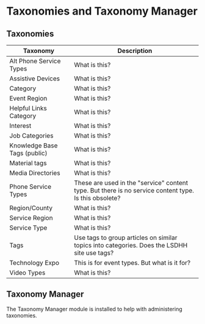 # Taxonomies and Taxonomy Manager

## Taxonomies

Taxonomy  |  Description
--------------- | ---------------
Alt Phone Service Types	         | What is this?
Assistive Devices                | What is this?
Category                         | What is this?
Event Region                     | What is this?
Helpful Links Category           | What is this?
Interest                         | What is this?
Job Categories                   | What is this?
Knowledge Base Tags (public)     | What is this?
Material tags                    | What is this?
Media Directories                | What is this?
Phone Service Types              | These are used in the "service" content type. But there is no service content type. Is this obsolete?
Region/County                    | What is this?
Service Region                   | What is this?
Service Type                     | What is this?
Tags                             | Use tags to group articles on similar topics into categories. Does the LSDHH site use tags? 
Technology Expo                  | This is for event types. But what is it for?
Video Types                      | What is this?

## Taxonomy Manager

The Taxonomy Manager module is installed to help with administering taxonomies. 